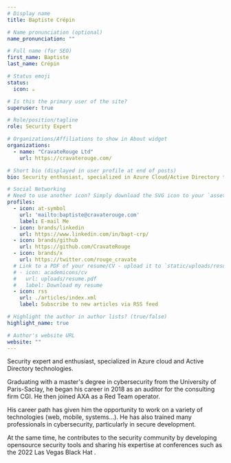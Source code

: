 ```yaml
---
# Display name
title: Baptiste Crépin

# Name pronunciation (optional)
name_pronunciation: ""

# Full name (for SEO)
first_name: Baptiste
last_name: Crépin

# Status emoji
status:
  icon: ☕️

# Is this the primary user of the site?
superuser: true

# Role/position/tagline
role: Security Expert

# Organizations/Affiliations to show in About widget
organizations:
  - name: "CravateRouge Ltd"
    url: https://cravaterouge.com/

# Short bio (displayed in user profile at end of posts)
bio: Security enthusiast, specialized in Azure Cloud/Active Directory technologies and speaker at the US Black Hat.

# Social Networking
# Need to use another icon? Simply download the SVG icon to your `assets/media/icons/` folder.
profiles:
  - icon: at-symbol
    url: 'mailto:baptiste@cravaterouge.com'
    label: E-mail Me
  - icon: brands/linkedin
    url: https://www.linkedin.com/in/bapt-crp/
  - icon: brands/github
    url: https://github.com/CravateRouge
  - icon: brands/x
    url: https://twitter.com/rouge_cravate
  # Link to a PDF of your resume/CV - upload it to `static/uploads/resume.pdf`
  # - icon: academicons/cv
  #   url: uploads/resume.pdf
  #   label: Download my resume
  - icon: rss
    url: ./articles/index.xml
    label: Subscribe to new articles via RSS feed

# Highlight the author in author lists? (true/false)
highlight_name: true

# Author's website URL
website: ""
---
```


Security expert and enthusiast, specialized in Azure cloud and Active Directory technologies.

Graduating with a master's degree in cybersecurity from the University of Paris-Saclay, he began his career in 2018 as an auditor for the consulting firm CGI. He then joined AXA as a Red Team operator.

His career path has given him the opportunity to work on a variety of technologies (web, mobile, systems...). He has also trained many professionals in cybersecurity, particularly in secure development.

At the same time, he contributes to the security community by developing opensource security tools and sharing his expertise at conferences such as the 2022 Las Vegas Black Hat .
